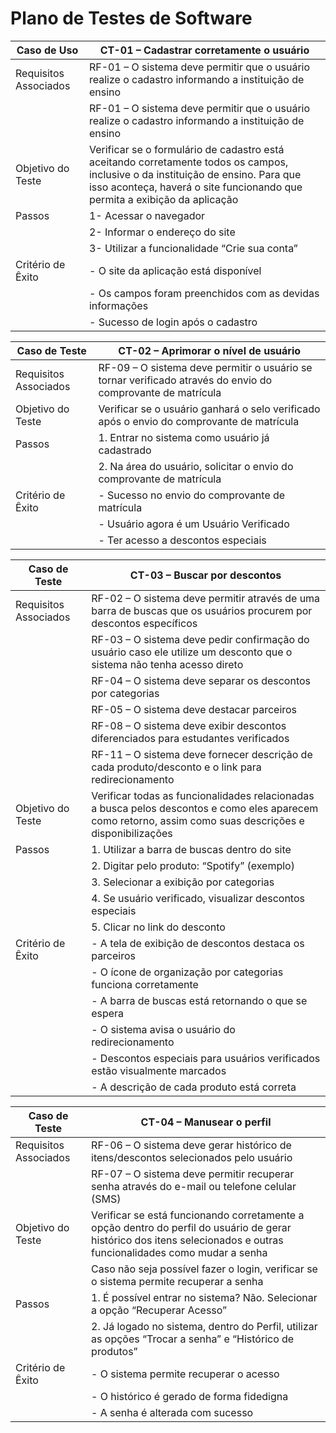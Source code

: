 # Plano de Testes de Software

| Caso de Uso  |  CT-01 – Cadastrar corretamente o usuário |
|---|---|
| Requisitos Associados  | RF-01 – O sistema deve permitir que o usuário realize o cadastro informando a instituição de ensino  |
||RF-01 – O sistema deve permitir que o usuário realize o cadastro informando a instituição de ensino|
|Objetivo do Teste|Verificar se o formulário de cadastro está aceitando corretamente todos os campos, inclusive o da instituição de ensino. Para que isso aconteça, haverá o site funcionando que permita a exibição da aplicação| 
|Passos|1-      Acessar o navegador|
||2-      Informar o endereço do site|
||3-      Utilizar a funcionalidade “Crie sua conta”|
|Critério de Êxito| - O site da aplicação está disponível|
|| - Os campos foram preenchidos com as devidas informações|
|| - Sucesso de login após o cadastro|

|Caso de Teste|CT-02 – Aprimorar o nível de usuário|
|---|---|
|Requisitos Associados|RF-09 – O sistema deve permitir o usuário se tornar verificado através do envio do comprovante de matrícula|
|Objetivo do Teste|Verificar se o usuário ganhará o selo verificado após o envio do comprovante de matrícula|
|Passos|1.       Entrar no sistema como usuário já cadastrado|
||2.       Na área do usuário, solicitar o envio do comprovante de matrícula|
|Critério de Êxito|  - Sucesso no envio do comprovante de matrícula|
|| - Usuário agora é um Usuário Verificado|
||- Ter acesso a descontos especiais|

|Caso de Teste|CT-03 – Buscar por descontos|
|---|---|
|Requisitos Associados|RF-02 – O sistema deve permitir através de uma barra de buscas que os usuários procurem por descontos específicos|
||RF-03 – O sistema deve pedir confirmação do usuário caso ele utilize um desconto que o sistema não tenha acesso direto|
||RF-04 – O sistema deve separar os descontos por categorias|
||RF-05 – O sistema deve destacar parceiros|
||RF-08 – O sistema deve exibir descontos diferenciados para estudantes verificados|
||RF-11 – O sistema deve fornecer descrição de cada produto/desconto e o link para redirecionamento|
|Objetivo do Teste|Verificar todas as funcionalidades relacionadas a busca pelos descontos e como eles aparecem como retorno, assim como suas descrições e disponibilizações|
|Passos|1.       Utilizar a barra de buscas dentro do site|
||2.       Digitar pelo produto: “Spotify” (exemplo)|
||3.       Selecionar a exibição por categorias|
||4.       Se usuário verificado, visualizar descontos especiais|
||5.       Clicar no link do desconto|
|Critério de Êxito|- A tela de exibição de descontos destaca os parceiros|
||- O ícone de organização por categorias funciona corretamente|
||- A barra de buscas está retornando o que se espera|
||- O sistema avisa o usuário do redirecionamento|
||- Descontos especiais para usuários verificados estão visualmente marcados|
||- A descrição de cada produto está correta|

|Caso de Teste|CT-04 – Manusear o perfil|
|---|---|
|Requisitos Associados|RF-06 – O sistema deve gerar histórico de itens/descontos selecionados pelo usuário|
||RF-07 – O sistema deve permitir recuperar senha através do e-mail ou telefone celular (SMS)|
|Objetivo do Teste|Verificar se está funcionando corretamente a opção dentro do perfil do usuário de gerar histórico dos itens selecionados e outras funcionalidades como mudar a senha|
||Caso não seja possível fazer o login, verificar se o sistema permite recuperar a senha|
|Passos|1.       É possível entrar no sistema? Não. Selecionar a opção “Recuperar Acesso”|
||2.       Já logado no sistema, dentro do Perfil, utilizar as opções “Trocar a senha” e “Histórico de produtos”|
|Critério de Êxito| - O sistema permite recuperar o acesso|
|| - O histórico é gerado de forma fidedigna|
||- A senha é alterada com sucesso|
